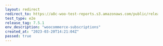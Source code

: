 ```yaml
---
layout: redirect
redirect_to: https://a8c-woo-test-reports.s3.amazonaws.com/public/release/7.5.1/woocommerce-subscriptions/e2e/index.html
test_type: e2e
release_tag: 7.5.1
env_description: "woocommerce-subscriptions"
created_at: "2023-03-20T14:21:04Z"
passed: true
---
```

